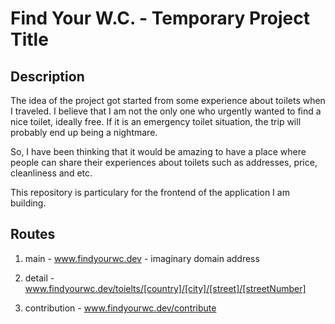 # Find Your W.C. - Temporary Project Title

## Description
The idea of the project got started from some experience about toilets when I traveled. I believe that I am not the only one who urgently wanted to find a nice toilet, ideally free. If it is an emergency toilet situation, the trip will probably end up being a nightmare. 

So, I have been thinking that it would be amazing to have a place where people can share their experiences about toilets such as addresses, price, cleanliness and etc.

This repository is particulary for the frontend of the application I am building.

## Routes

1. main - www.findyourwc.dev - imaginary domain address

2. detail - www.findyourwc.dev/toielts/[country]/[city]/[street]/[streetNumber]

3. contribution - www.findyourwc.dev/contribute